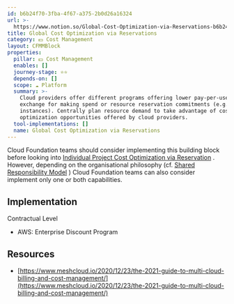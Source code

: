 ```yaml
---
id: b6b24f70-3fba-4f67-a375-2b0d26a16324
url: >-
  https://www.notion.so/Global-Cost-Optimization-via-Reservations-b6b24f703fba4f67a3752b0d26a16324
title: Global Cost Optimization via Reservations
category: 💵 Cost Management
layout: CFMMBlock
properties:
  pillar: 💵 Cost Management
  enables: []
  journey-stage: ⭐️⭐️
  depends-on: []
  scope: ☁️ Platform
  summary: >-
    Cloud providers offer different programs offering lower pay-per-use rates in
    exchange for making spend or resource reservation commitments (e.g. reserved
    instances). Centrally plan resource demand to take advantage of cost
    optimization opportunities offered by cloud providers.
  tool-implementations: []
  name: Global Cost Optimization via Reservations
---
```


Cloud Foundation teams should consider implementing this building block before looking into [Individual Project Cost Optimization via Reservation](/maturity-model/cost-management/individual-project-cost-optimization-via-reservation.md) . However, depending on the organisational philosophy (cf. [Shared Responsibility Model](/maturity-model/security-and-compliance/shared-responsibility-model.md) ) Cloud Foundation teams can also consider implement only one or both capabilities.

## Implementation

Contractual Level

- AWS: Enterprise Discount Program





## Resources

- [https://www.meshcloud.io/2020/12/23/the-2021-guide-to-multi-cloud-billing-and-cost-management/](https://www.meshcloud.io/2020/12/23/the-2021-guide-to-multi-cloud-billing-and-cost-management/)